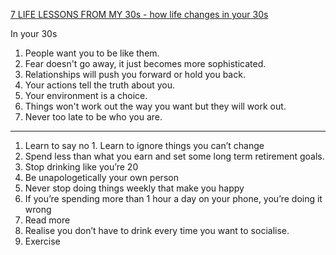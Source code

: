 [7 LIFE LESSONS FROM MY 30s - how life changes in your 30s](https://www.youtube.com/watch?v=EgdAyY0w660&list=WL&index=2 "7 LIFE LESSONS FROM MY 30s: how life changes in your 30s")

In your 30s

1. People want you to be like them. 
2. Fear doesn't go away, it just becomes more sophisticated. 
3. Relationships will push you forward or hold you back. 
4. Your actions tell the truth about you. 
5. Your environment is a choice. 
6. Things won't work out the way you want but they will work out. 
7. Never too late to be who you are.
---
1. Learn to say no 1.  Learn to ignore things you can’t change
2.  Spend less than what you earn and set some long term retirement goals.
3.  Stop drinking like you’re 20
4.  Be unapologetically your own person 
5.  Never stop doing things weekly that make you happy 
6.  If you’re spending more than 1 hour a day on your phone, you’re doing it wrong 
7.  Read more 
8.  Realise you don’t have to drink every time you want to socialise. 
9.  Exercise

